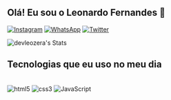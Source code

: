 ## Olá! Eu sou o Leonardo Fernandes 👋
[![Instagram](https://img.shields.io/badge/Instagram-E4405F?style=for-the-badge&logo=instagram&logoColor=white)](https://www.instagram.com/devleozera)
[![WhatsApp](https://img.shields.io/badge/WhatsApp-25D366?style=for-the-badge&logo=whatsapp&logoColor=white
)](https://contate.me/devleozera)
[![Twitter](https://img.shields.io/badge/Twitter-1DA1F2?style=for-the-badge&logo=twitter&logoColor=white
)](https://www.twitter.com/devleozera)

![devleozera's Stats](https://github-readme-stats.vercel.app/api?username=devleozera&theme=outrun&show_icons=true&hide_border=false&count_private=true)

## Tecnologias que eu uso no meu dia

<div style="display: inline_block"><br/>
<img align="center" alt="html5" src="https://img.shields.io/badge/HTML5-E34F26?style=for-the-badge&logo=html5&logoColor=white"/>
<img align="center" alt="css3" src="https://img.shields.io/badge/CSS3-1572B6?style=for-the-badge&logo=css3&logoColor=white"/>
<img align="center" alt="JavaScript" src="https://img.shields.io/badge/JavaScript-F7DF1E?style=for-the-badge&logo=javascript&logoColor=black"/>
</div>
